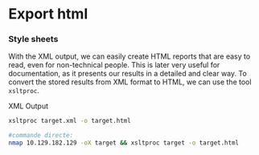 # Export html

### Style sheets

With the XML output, we can easily create HTML reports that are easy to read, even for non-technical people. This is later very useful for documentation, as it presents our results in a detailed and clear way. To convert the stored results from XML format to HTML, we can use the tool `xsltproc`.

XML Output



```bash
xsltproc target.xml -o target.html

#commande directe:
nmap 10.129.182.129 -oX target && xsltproc target -o target.html
```

